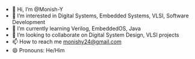 - 👋 Hi, I’m @Monish-Y
- 👀 I’m interested in Digital Systems, Embedded Systems, VLSI, Software Development
- 🌱 I’m currently learning Verilog, EmbeddedOS, Java
- 💞️ I’m looking to collaborate on Digital System Design, VLSI projects
- 📫 How to reach me monishy24@gmail.com
- 😄 Pronouns: He/Him

<!---
Monish-Y/Monish-Y is a ✨ special ✨ repository because its `README.md` (this file) appears on your GitHub profile.
You can click the Preview link to take a look at your changes.
--->
